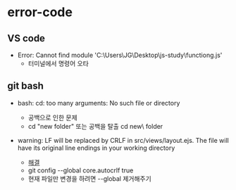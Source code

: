 # error-code

## VS code
* Error: Cannot find module 'C:\Users\JG\Desktop\js-study\functiong.js'
  *  터미널에서 명령어 오타

## git bash
* bash: cd: too many arguments: No such file or directory
  * 공백으로 인한 문제
  * cd "new folder" 또는 공백을 탈출 cd new\ folder

* warning: LF will be replaced by CRLF in src/views/layout.ejs.
The file will have its original line endings in your working directory 
  * [해결](https://blog.jaeyoon.io/2018/01/git-crlf.html)
  * git config --global core.autocrlf true
  * 현재 파일만 변경을 하려면 --global 제거해주기